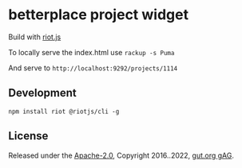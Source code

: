 # betterplace project widget

Build with [riot.js](https://riot.js.org/)

To locally serve the index.html use `rackup -s Puma`

And serve to `http://localhost:9292/projects/1114`

## Development

`npm install riot @riotjs/cli -g`

## License

Released under the [Apache-2.0](LICENSE), Copyright 2016..2022, [gut.org
gAG](https://gut.org).
